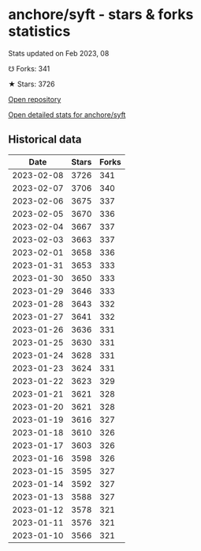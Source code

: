 # anchore/syft - stars & forks statistics

Stats updated on Feb 2023, 08

☋ Forks: 341

★ Stars: 3726

[Open repository](https://github.com/anchore/syft)

[Open detailed stats for anchore/syft](https://reviewgithub.com/rep/anchore/syft)

## Historical data
| Date | Stars | Forks |
|------|-------|-------|
| 2023-02-08 | 3726 | 341 | 
| 2023-02-07 | 3706 | 340 | 
| 2023-02-06 | 3675 | 337 | 
| 2023-02-05 | 3670 | 336 | 
| 2023-02-04 | 3667 | 337 | 
| 2023-02-03 | 3663 | 337 | 
| 2023-02-01 | 3658 | 336 | 
| 2023-01-31 | 3653 | 333 | 
| 2023-01-30 | 3650 | 333 | 
| 2023-01-29 | 3646 | 333 | 
| 2023-01-28 | 3643 | 332 | 
| 2023-01-27 | 3641 | 332 | 
| 2023-01-26 | 3636 | 331 | 
| 2023-01-25 | 3630 | 331 | 
| 2023-01-24 | 3628 | 331 | 
| 2023-01-23 | 3624 | 331 | 
| 2023-01-22 | 3623 | 329 | 
| 2023-01-21 | 3621 | 328 | 
| 2023-01-20 | 3621 | 328 | 
| 2023-01-19 | 3616 | 327 | 
| 2023-01-18 | 3610 | 326 | 
| 2023-01-17 | 3603 | 326 | 
| 2023-01-16 | 3598 | 326 | 
| 2023-01-15 | 3595 | 327 | 
| 2023-01-14 | 3592 | 327 | 
| 2023-01-13 | 3588 | 327 | 
| 2023-01-12 | 3578 | 321 | 
| 2023-01-11 | 3576 | 321 | 
| 2023-01-10 | 3566 | 321 | 

